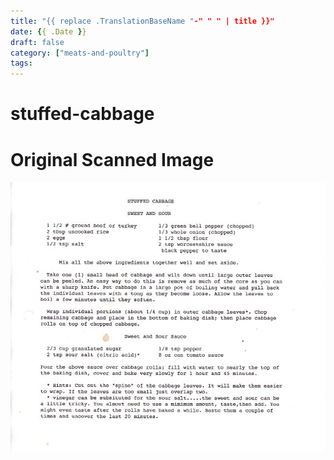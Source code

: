 ```yaml
---
title: "{{ replace .TranslationBaseName "-" " " | title }}"
date: {{ .Date }}
draft: false
category: ["meats-and-poultry"]
tags:
---
```


# stuffed-cabbage

# Original Scanned Image

![](/static/meats-and-poultry/stuffed-cabbage.png)